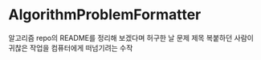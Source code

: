 # AlgorithmProblemFormatter
알고리즘 repo의 README를 정리해 보겠다며 허구한 날 문제 제목 복붙하던 사람이 귀찮은 작업을 컴퓨터에게 떠넘기려는 수작
